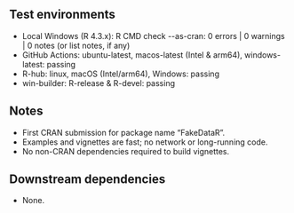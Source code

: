 ## Test environments
- Local Windows (R 4.3.x): R CMD check --as-cran: 0 errors | 0 warnings | 0 notes (or list notes, if any)
- GitHub Actions: ubuntu-latest, macos-latest (Intel & arm64), windows-latest: passing
- R-hub: linux, macOS (Intel/arm64), Windows: passing
- win-builder: R-release & R-devel: passing

## Notes
- First CRAN submission for package name “FakeDataR”.
- Examples and vignettes are fast; no network or long-running code.
- No non-CRAN dependencies required to build vignettes.

## Downstream dependencies
- None.


